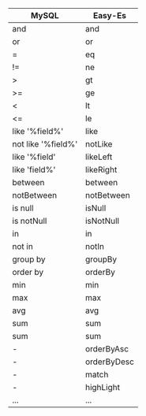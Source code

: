 | MySQL | Easy-Es |
| --- | --- |
| and | and |
| or | or |
| = | eq |
| != | ne |
| > | gt |
| >= | ge |
| < | lt |
| <= | le |
| like '%field%' | like |
| not like '%field%' | notLike |
| like '%field' | likeLeft |
| like 'field%' | likeRight |
| between | between |
| notBetween | notBetween |
| is null | isNull |
| is notNull | isNotNull |
| in | in |
| not in | notIn |
| group by | groupBy |
| order by | orderBy |
| min | min |
| max | max |
| avg | avg |
| sum | sum |
| sum | sum |
| - | orderByAsc |
| - | orderByDesc |
| - | match |
| - | highLight |
| ... | ... |

